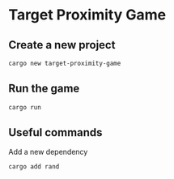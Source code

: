 # Target Proximity Game

## Create a new project

```bash
cargo new target-proximity-game
```

## Run the game

```bash
cargo run
```

## Useful commands

Add a new dependency

```bash
cargo add rand
```
